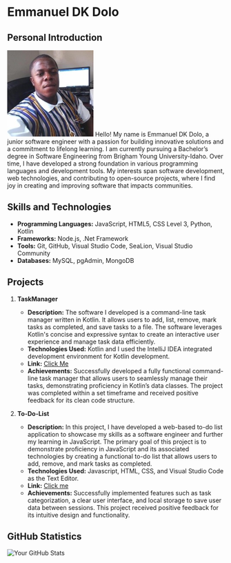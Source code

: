 # Emmanuel DK Dolo

## Personal Introduction 
![Profile Image](https://github.com/Dolo1993/Emmanuel-DK-Dolo/blob/main/me.jpg)
Hello! My name is Emmanuel DK Dolo, a junior software engineer with a passion for building innovative solutions and a commitment to lifelong learning. I am currently pursuing a Bachelor’s degree in Software Engineering from Brigham Young University-Idaho. Over time, I have developed a strong foundation in various programming languages and development tools. My interests span software development, web technologies, and contributing to open-source projects, where I find joy in creating and improving software that impacts communities.

## Skills and Technologies
- **Programming Languages:** JavaScript, HTML5, CSS Level 3, Python, Kotlin
- **Frameworks:** Node.js, .Net Framework
- **Tools:** Git, GitHub, Visual Studio Code, SeaLion, Visual Studio Community
- **Databases:** MySQL, pgAdmin, MongoDB

## Projects

1. **TaskManager**
   - **Description:** The software I developed is a command-line task manager written in Kotlin. It allows users to add, list, remove, mark tasks as completed, and save tasks to a file. The software leverages Kotlin's concise and expressive syntax to create an interactive user experience and manage task data efficiently.
   - **Technologies Used:** Kotlin and I used the IntelliJ IDEA integrated development environment for Kotlin development.
   - **Link:** [Click Me](https://github.com/Dolo1993/Kotlin-TaskManager)
   - **Achievements:** Successfully developed a fully functional command-line task manager that allows users to seamlessly manage their tasks, demonstrating proficiency in Kotlin’s data classes. The project was completed within a set timeframe and received positive feedback for its clean code structure.

     
2. **To-Do-List**
   - **Description:**
 In this project, I have developed a web-based to-do list application to showcase my skills as a software engineer and further my learning in JavaScript. The primary goal of this project is to demonstrate proficiency in JavaScript and its associated technologies by creating a functional to-do list that allows users to add, remove, and mark tasks as completed.
   - **Technologies Used:** Javascript, HTML, CSS, and Visual Studio Code as the Text Editor.
   - **Link:** [Click me]( https://dolo1993.github.io/JavaScript-To-Do-List/)
   - **Achievements:** Successfully implemented features such as task categorization, a clear user interface, and local storage to save user data between sessions. This project received positive feedback for its intuitive design and functionality.


## GitHub Statistics
![Your GitHub Stats](https://github-readme-stats.vercel.app/api?username=YourGitHubUsername&show_icons=true&hide_title=true&count_private=true)
